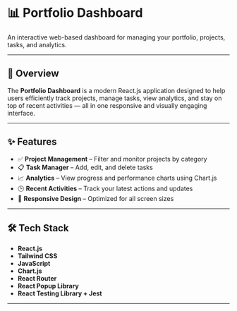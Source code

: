 # 📊 Portfolio Dashboard

An interactive web-based dashboard for managing your portfolio, projects, tasks, and analytics.

---

## 🚀 Overview

The **Portfolio Dashboard** is a modern React.js application designed to help users efficiently track projects, manage tasks, view analytics, and stay on top of recent activities — all in one responsive and visually engaging interface.

---

## ✨ Features

- ✅ **Project Management** – Filter and monitor projects by category
- 📋 **Task Manager** – Add, edit, and delete tasks
- 📈 **Analytics** – View progress and performance charts using Chart.js
- 🕒 **Recent Activities** – Track your latest actions and updates
- 📱 **Responsive Design** – Optimized for all screen sizes

---

## 🛠 Tech Stack

- **React.js**
- **Tailwind CSS**
- **JavaScript**
- **Chart.js**
- **React Router**
- **React Popup Library**
- **React Testing Library + Jest**

---

